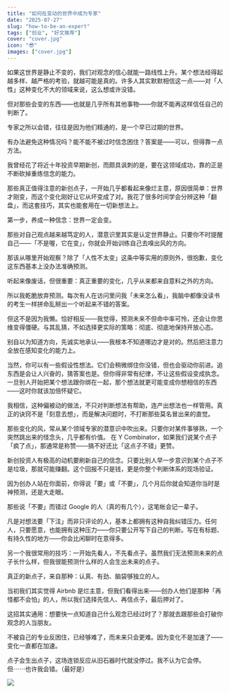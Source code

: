 ```yaml
---
title: "如何在变动的世界中成为专家"
date: "2025-07-27"
slug: "how-to-be-an-expert"
tags: ["创业", "好文推荐"]
cover: "cover.jpg"
icon: "😎"
images: ["cover.jpg"]
---
```

如果这世界是静止不变的，我们对观念的信心就能一路线性上升。某个想法经得起越多样、越严格的考验，就越可能是真的。许多人其实默默相信这一点——对「人性」这种变化不大的领域来说，这么想或许没错。



但对那些会变的东西——也就是几乎所有其他事物——你就不能再这样信任自己的判断了。



专家之所以会错，往往是因为他们精通的，是一个早已过期的世界。



有办法避免这种情况吗？能不能不被过时信念困住？答案是——可以，但得靠一点方法。



我曾经花了将近十年投资早期新创，而颇具讽刺的是，要在这领域成功，靠的正是不断砍掉重练信念的能力。



那些真正值得注意的新创点子，一开始几乎都看起来像烂主意，原因很简单：世界才刚变，而这个变化刚好让它从坏变成了对。我花了很多时间学会分辨这种「翻盘」，而这套技巧，其实也能套用在一切新想法上。



第一步，养成一种信念：世界一定会变。



那些对自己观点越来越笃定的人，潜意识里其实是认定世界静止。只要你不时提醒自己——「不是喔，它在变」，你就会开始训练自己去嗅出风的方向。



那该从哪里开始观察？除了「人性不太变」这条中等实用的原则外，很抱歉，变化这东西基本上没办法准确预测。



听起来像废话，但很重要：真正重要的变化，几乎从来都来自意料之外的方向。



所以我乾脆放弃预测。每次有人在访问里问我「未来怎么看」，我脑中都像没读书的考生一样拼命乱掰出一个听起来不错的答案。



但这不是因为我懒。恰好相反——我觉得，预测未来不但命中率可怜，还会让你思维变得僵硬。与其乱猜，不如选择更实际的策略：彻底、彻底地保持开放心态。



别自以为知道方向，先诚实地承认——我根本不知道哪边才是对的。然后把注意力全放在感知变化的能力上。



当然，你可以有一些假设性想法。它们会稍微绑住你没错，但也会驱动你前进。追东西是会让人兴奋的，猜答案也是。但你得非常有纪律，不让这些假设变成执念。
一旦别人开始把某个想法跟你绑在一起，那个想法就更可能变成你想相信的东西——这时你就该加倍怀疑它。



我相信，这种偏被动的做法，不只对判断想法有帮助，连产出想法也一样管用。真正的诀窍不是「刻意去想」，而是解决问题时，不打断那些莫名冒出来的直觉。



那些变化的风，常从某个领域专家的潜意识中吹出来。只要你对某件事够熟，一个突然跳出来的怪念头，几乎都有价值。
在 Y Combinator，如果我们说某个点子「疯了点」，那通常是称赞——搞不好还比「这点子不错」更赞。



新创投资人有极高的动机要刷新自己的信念。只要比别人早一步意识到某个点子不是垃圾，那就可能赚翻。这个回报不只是钱，更是你整个判断体系的现场验证。



因为创办人站在你面前，你得说「要」或「不要」，几个月后你就会知道你当时是神预测，还是大走眼。



那些说「不要」而错过 Google 的人（真的有几个），这笔帐会记一辈子。



凡是对想法要「下注」而非只评论的人，基本上都拥有这种自我纠错压力。任何人，只要愿意，也能拥有这种压力——你只要公开写下自己的判断。写在有标题、有持久性的地方——你会比闲聊时在意得多。



另一个我很常用的技巧：一开始先看人，不先看点子。虽然我们无法预测未来的点子长什么样，但我很能预测什么样的人会生出未来的点子。



真正的新点子，来自那种：认真、有劲、脑袋够独立的人。



当初我们其实觉得 Airbnb 是烂主意，但我们看得出来——创办人他们是那种「再怪都不会怕」的人，所以我们选择先信人、再信点子，最后押对了。



这招其实通用：想要快一点知道自己什么观念已经过时了？那就去跟那些会打破你观念的人当朋友。



不被自己的专业反困住，已经够难了，而未来只会更难。因为变化不是加速了——变化一直都在加速。



点子会生出点子，这场连锁反应从旧石器时代就没停过。我不认为它会停。
但⋯⋯也许我会错。（最好是）




![](https://prod-files-secure.s3.us-west-2.amazonaws.com/112d0858-5090-4d34-a606-b75eb8d65fd2/46476355-9cf3-4e99-9b7a-3531bc426380/1000202064.png?X-Amz-Algorithm=AWS4-HMAC-SHA256&X-Amz-Content-Sha256=UNSIGNED-PAYLOAD&X-Amz-Credential=ASIAZI2LB466YAMLSFKV%2F20251021%2Fus-west-2%2Fs3%2Faws4_request&X-Amz-Date=20251021T094736Z&X-Amz-Expires=3600&X-Amz-Security-Token=IQoJb3JpZ2luX2VjEFkaCXVzLXdlc3QtMiJGMEQCIClBWOhs9%2BgnSvE26%2FfRATeYcOKzzK7ZAgcxNdgRatDVAiAUk%2B6Liu0ej9NMoYcugT5lRwMtW0vdgYUwfi0ZXftKESr%2FAwgSEAAaDDYzNzQyMzE4MzgwNSIMGQGv6E0dGoK%2FmQV8KtwD5lgEhJuPyfDZqAiBIg5kaELS26ggrOcRuHaxPzxEb3kejfA5ZoEg%2F3YrBcKSZzA3taS%2BexXb38kj1UqNkxeDZ3fBFiScr3SSGUjB1EK%2FM18wzvDY8kpdFIgGvaaIpRDj%2FnbzNti4txFC5YmeTazXaPZDlqOvoI0ZhqVLyy8oM0rCpMFS%2BVtBgUPhyMbMuS4caVvKm%2F7N%2Fg6I5u1avE3lqiodf8%2FpNmKDozxsMsyDyEWNz3SBC6NypsnTHaAFrct3fCnjjU3bQ%2FO3a7ctOELiBT8uNnoq8KXVkKMaw6NE%2BZtDpJSrid3l6rlvvsm0ZoZxS6hegUQQga%2F8tG0hlP3xNPrx5g%2Bph7sDC5ARDOdqB4DHQbrn8mq15ShMO%2FcYArmpk6dwo48RZw0ooJkpLfSAQ9ZIXz5ql%2BPxPSLMH4iwUF9ufIj4IvRG9%2F99YjFMzgRvo5KdWgNWwA%2BG5UlODsDaBuu1jw9zJoKmvsQnQn7t9TC3uyqtHTKr6sfXo7oUVFCxiD5O%2BL36Jb23BqhDeyWfDF8pZ7Uv%2FqpXR5IF%2FTklM7HTffN50fd1zvg296sWAvh25KqYnVId6PDXaiQCJkQTwG20%2BJwC2U29WwkZ0fDqiTMeCwfpMeAC4hjXTd8wzJPdxwY6pgFGcAWlrOfvWqzwz%2B1vlFstT2X4T2vwnbEc4e2wcUkX9WO4BokX7GNML3h3b%2FDZgoALomSlYR%2BMCQZNV%2B6bUYTJzMo7At2%2F7HuMhm3kIKllzoJD1%2FGmgkZ%2BHMU0fnywfRHx9SJCGA1Csimv%2B1Nz4Su6JZPv%2BQ9vfdlHXKfAX08AF5H3ROqg5ElZ%2Fsgv7p4Je6AzivpnJfHPgSBJNOG3W2yisPcW5ZnE&X-Amz-Signature=6371287a10ad1c233aa43b13018dd9f49f534533185e2c46f4c5662bda961547&X-Amz-SignedHeaders=host&x-amz-checksum-mode=ENABLED&x-id=GetObject)

